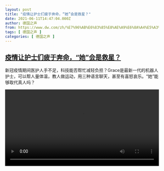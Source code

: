 ```yaml
---
layout: post
title: "疫情让护士们疲于奔命，“她”会是救星？"
date: 2021-06-11T14:47:04.000Z
author: 德国之声
from: https://www.dw.com/zh/%E7%96%AB%E6%83%85%E8%AE%A9%E6%8A%A4%E5%A3%AB%E4%BB%AC%E7%96%B2%E4%BA%8E%E5%A5%94%E5%91%BD%EF%BC%8C%E2%80%9C%E5%A5%B9%E2%80%9D%E4%BC%9A%E6%98%AF%E6%95%91%E6%98%9F%EF%BC%9F/a-57854634
tags: [ 德国之声 ]
categories: [ 德国之声 ]
---
```

<!--1623422824000-->
[疫情让护士们疲于奔命，“她”会是救星？](https://www.dw.com/zh/%E7%96%AB%E6%83%85%E8%AE%A9%E6%8A%A4%E5%A3%AB%E4%BB%AC%E7%96%B2%E4%BA%8E%E5%A5%94%E5%91%BD%EF%BC%8C%E2%80%9C%E5%A5%B9%E2%80%9D%E4%BC%9A%E6%98%AF%E6%95%91%E6%98%9F%EF%BC%9F/a-57854634)
------

<div>
<p>新冠疫情期间医护人手不足，科技能否帮忙减轻负担？Grace是最新一代的机器人护士，可以帮人量体温，教人做运动，用三种语言聊天，甚至有喜怒哀乐。“她”能够取代真人吗？</small></p><video src="https://tvdownloaddw-a.akamaihd.net/dwtv_video/flv/vdt_zh/2021/bchi210611_001_robot_01r_sd_sor.mp4" controls style="width:100%"></video>
</div>
